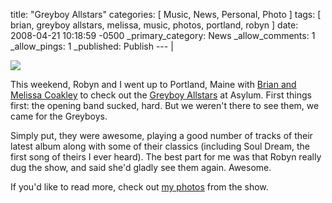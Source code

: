 title: "Greyboy Allstars"
categories: [ Music, News, Personal, Photo ]
tags: [ brian, greyboy allstars, melissa, music, photos, portland, robyn ]
date: 2008-04-21 10:18:59 -0500
_primary_category: News
_allow_comments: 1
_allow_pings: 1
_published: Publish
--- |

<div class="photo"><a href="http://benalman.com/photo/tags/greyboyallstars,asylum/"><img src="http://farm3.static.flickr.com/2061/2430449007_e4e4ccd303_t.jpg" /></a></div>

This weekend, Robyn and I went up to Portland, Maine with <a href="http://benalman.com/photo/2430448475/">Brian and Melissa Coakley</a> to check out the <a href="http://benalman.com/photo/tags/greyboyallstars,asylum/">Greyboy Allstars</a> at Asylum. First things first: the opening band sucked, hard. But we weren't there to see them, we came for the Greyboys.

Simply put, they were awesome, playing a good number of tracks of their latest album along with some of their classics (including Soul Dream, the first song of theirs I ever heard). The best part for me was that Robyn really dug the show, and said she'd gladly see them again. Awesome.

If you'd like to read more, check out <a href="http://benalman.com/photo/tags/greyboyallstars,asylum/">my photos</a> from the show.
